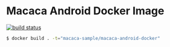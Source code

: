 # Macaca Android Docker Image

[![build status][travis-image]][travis-url]

[travis-image]: https://img.shields.io/travis/macaca-sample/macaca-android-docker.svg?style=flat-square
[travis-url]: https://travis-ci.org/macaca-sample/macaca-android-docker

``` bash
$ docker build . -t="macaca-sample/macaca-android-docker"
```
